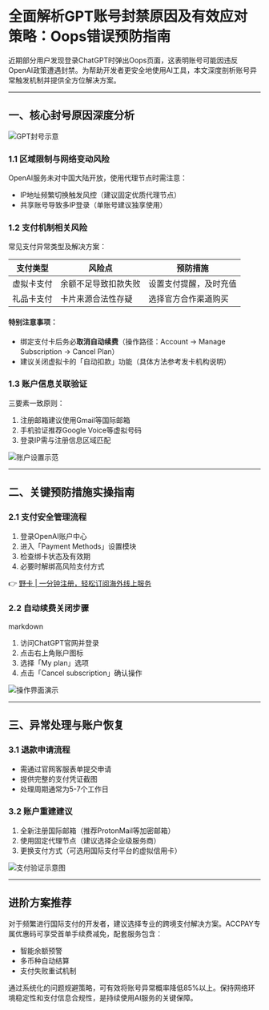 # 全面解析GPT账号封禁原因及有效应对策略：Oops错误预防指南

近期部分用户发现登录ChatGPT时弹出Oops页面，这表明账号可能因违反OpenAI政策遭遇封禁。为帮助开发者更安全地使用AI工具，本文深度剖析账号异常触发机制并提供全方位解决方案。

---

## 一、核心封号原因深度分析 

![GPT封号示意](https://bbtdd.com/wp-content/uploads/img/7072004776572.webp)

### 1.1 区域限制与网络变动风险
OpenAI服务未对中国大陆开放，使用代理节点时需注意：
- IP地址频繁切换触发风控（建议固定优质代理节点）
- 共享账号导致多IP登录（单账号建议独享使用）

### 1.2 支付机制相关风险
常见支付异常类型及解决方案：

| 支付类型    | 风险点               | 预防措施                 |
|------------|----------------------|-------------------------|
| 虚拟卡支付  | 余额不足导致扣款失败  | 设置支付提醒，及时充值    |
| 礼品卡支付  | 卡片来源合法性存疑    | 选择官方合作渠道购买      |

#### 特别注意事项：
- 绑定支付卡后务必**取消自动续费**（操作路径：Account → Manage Subscription → Cancel Plan）
- 建议关闭虚拟卡的「自动扣款」功能（具体方法参考发卡机构说明）

### 1.3 账户信息关联验证
三要素一致原则：
1. 注册邮箱建议使用Gmail等国际邮箱
2. 手机验证推荐Google Voice等虚拟号码
3. 登录IP需与注册信息区域匹配

![账户设置示范](https://bbtdd.com/wp-content/uploads/img/92493417864909.webp)

---

## 二、关键预防措施实操指南 

### 2.1 支付安全管理流程
1. 登录OpenAI账户中心
2. 进入「Payment Methods」设置模块
3. 检查绑卡状态及有效期
4. 必要时解绑高风险支付方式

👉 [野卡 | 一分钟注册，轻松订阅海外线上服务](https://bbtdd.com/yeka)

### 2.2 自动续费关闭步骤
markdown
1. 访问ChatGPT官网并登录
2. 点击右上角账户图标
3. 选择「My plan」选项
4. 点击「Cancel subscription」确认操作


![操作界面演示](https://bbtdd.com/wp-content/uploads/img/78480608145339.webp)

---

## 三、异常处理与账户恢复 

### 3.1 退款申请流程
- 需通过官网客服表单提交申请
- 提供完整的支付凭证截图
- 处理周期通常为5-7个工作日

### 3.2 账户重建建议
1. 全新注册国际邮箱（推荐ProtonMail等加密邮箱）
2. 使用固定代理节点（建议选择企业级服务商）
3. 更换支付方式（可选用国际支付平台的虚拟信用卡）

![支付验证示意图](https://bbtdd.com/wp-content/uploads/img/602772422082.webp)

---

## 进阶方案推荐 
对于频繁进行国际支付的开发者，建议选择专业的跨境支付解决方案。ACCPAY专属优惠码可享受首单手续费减免，配套服务包含：
- 智能余额预警
- 多币种自动结算
- 支付失败重试机制

通过系统化的问题规避策略，可有效将账号异常概率降低85%以上。保持网络环境稳定性和支付信息合规性，是持续使用AI服务的关键保障。